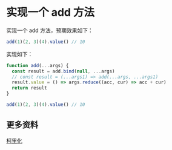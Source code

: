 # 实现一个 add 方法

实现一个 add 方法，预期效果如下：

```js
add(1)(2, 3)(4).value() // 10
```

实现如下：

```js
function add(...args) {
  const result = add.bind(null, ...args)
  // const result = (...args1) => add(...args, ...args1)
  result.value = () => args.reduce((acc, cur) => acc + cur)
  return result
}

add(1)(2, 3)(4).value() // 10
```

## 更多资料

[柯里化](https://github.com/lio-zero/blog/blob/master/JavaScript/%E6%9F%AF%E9%87%8C%E5%8C%96.md)
